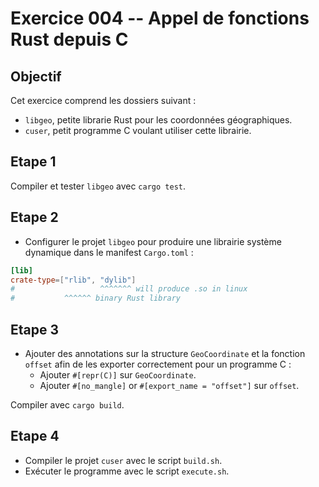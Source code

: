 # Exercice 004 -- Appel de fonctions Rust depuis C

## Objectif

Cet exercice comprend les dossiers suivant :

* `libgeo`, petite librarie Rust pour les coordonnées géographiques.
* `cuser`, petit programme C voulant utiliser cette librairie.

## Etape 1

Compiler et tester `libgeo` avec `cargo test`.

## Etape 2

* Configurer le projet `libgeo` pour produire une librairie système dynamique dans le manifest `Cargo.toml` :

```toml
[lib]
crate-type=["rlib", "dylib"]
#                   ^^^^^^^ will produce .so in linux
#           ^^^^^^ binary Rust library
```

## Etape 3

* Ajouter des annotations sur la structure `GeoCoordinate` et la fonction `offset` afin de les exporter correctement pour un programme C :
    * Ajouter `#[repr(C)]` sur `GeoCoordinate`.
    * Ajouter `#[no_mangle]` or `#[export_name = "offset"]` sur `offset`.

Compiler avec `cargo build`.

## Etape 4

* Compiler le projet `cuser` avec le script `build.sh`.
* Exécuter le programme avec le script `execute.sh`.
